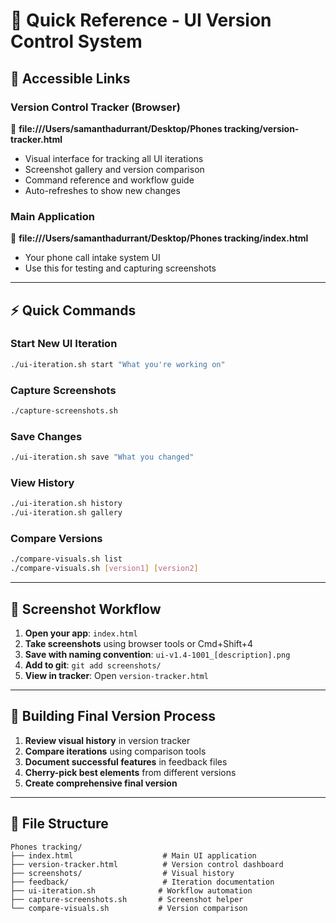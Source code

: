 # 🎯 Quick Reference - UI Version Control System

## 📍 **Accessible Links**

### **Version Control Tracker (Browser)**
🔗 **file:///Users/samanthadurrant/Desktop/Phones tracking/version-tracker.html**
- Visual interface for tracking all UI iterations
- Screenshot gallery and version comparison
- Command reference and workflow guide
- Auto-refreshes to show new changes

### **Main Application** 
🔗 **file:///Users/samanthadurrant/Desktop/Phones tracking/index.html**
- Your phone call intake system UI
- Use this for testing and capturing screenshots

---

## ⚡ **Quick Commands**

### **Start New UI Iteration**
```bash
./ui-iteration.sh start "What you're working on"
```

### **Capture Screenshots**
```bash
./capture-screenshots.sh
```

### **Save Changes**
```bash
./ui-iteration.sh save "What you changed"
```

### **View History**
```bash
./ui-iteration.sh history
./ui-iteration.sh gallery
```

### **Compare Versions**
```bash
./compare-visuals.sh list
./compare-visuals.sh [version1] [version2]
```

---

## 📸 **Screenshot Workflow**

1. **Open your app**: `index.html`
2. **Take screenshots** using browser tools or Cmd+Shift+4
3. **Save with naming convention**: `ui-v1.4-1001_[description].png`
4. **Add to git**: `git add screenshots/`
5. **View in tracker**: Open `version-tracker.html`

---

## 🔄 **Building Final Version Process**

1. **Review visual history** in version tracker
2. **Compare iterations** using comparison tools  
3. **Document successful features** in feedback files
4. **Cherry-pick best elements** from different versions
5. **Create comprehensive final version**

---

## 📂 **File Structure**
```
Phones tracking/
├── index.html                    # Main UI application
├── version-tracker.html          # Version control dashboard  
├── screenshots/                  # Visual history
├── feedback/                     # Iteration documentation
├── ui-iteration.sh              # Workflow automation
├── capture-screenshots.sh       # Screenshot helper
└── compare-visuals.sh           # Version comparison
```
